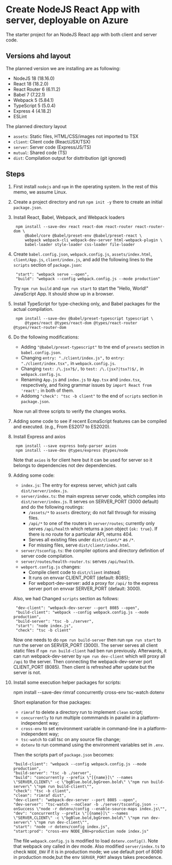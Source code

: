# Create NodeJS React App with server, deployable on Azure

The starter project for an NodeJS React app with both client and server code.

## Versions ahd layout

The planned version we are installing are as following:

- NodeJS 18 (18.16.0)
- React 18 (18.2.0)
- React Router 6 (6.11.2)
- Babel 7 (7.22.1)
- Webpack 5 (5.84.1)
- TypeScript 5 (5.0.4)
- Express 4 (4.18.2)
- ESLint

The planned directory layout

- `assets`: Static files, HTML/CSS/images not imported to TSX
- `client`: Client code (React/JSX/TSX)
- `server`: Server code (Express/JS/TS)
- `mutual`: Shared code (TS)
- `dist`: Compilation output for disttribution (git ignored)

## Steps

1. First install `nodejs` and `npm` in the operating system.
   In the rest of this memo, we assume Linux.

2. Create a project directory and run `npm init -y` there to create an initial
   `package.json`.

3. Install React, Babel, Webpack, and Webpack loaders

        npm install --save-dev react react-dom react-router react-router-dom \
            @babel/core @babel/preset-env @babel/preset-react \
            webpack webpack-cli webpack-dev-server html-webpack-plugin \
            babel-loader style-loader css-loader file-loader

4. Create `babel.config.json`, `webpack.config.js`, `assets/index.html`,
  `client/App.js`, `client/index.js`, and add the following lines to
   the `scripts` section of `package.json`:

        "start": "webpack serve --open",
        "build": "webpack --config webpack.config.js --mode production"

    Try `npm run build` and `npm run start` to start the "Hello, World!"
    JavaScript App. It should show up in a browser.

5. Install TypeScript for type-checking only, and Babel packages for the
   actual compilation.

        npm install --save-dev @babel/preset-typescript typescript \
            @types/react @types/react-dom @types/react-router @types/react-router-dom

6. Do the following modifications:

    - Adding `"@babel/preset-typescript"` to tne end of `presets` section
      in `babel.config.json`.
    - Changing `entry: "./client/index.js",` to `entry: "./client/index.tsx",`
      in `webpack.config.js`.
    - Changing `test: /\.jsx?$/,` to `test: /\.(jsx?|tsx?)$/,`
      in `webpack.config.js`.
    - Renaming `App.js` and `index.js` to `App.tsx` and `index.tsx`,
      respectively, and fixing grammar issues by `import React from 'react';`
      in both of them.
    - Addomg `"check": "tsc -b client"` to the end of `scripts` section
      in `package.json`.

   Now run all three scripts to verify the changes works.

7. Adding some code to see if recent EcmaScript features can be compiled and
   executed. (e.g., From ES2017 to ES2020).

8. Install Express and axios

        npm install --save express body-parser axios
        npm install --save-dev @types/express @types/node

   Note that `axios` is for client here but it can be used for server so it
   belongs to dependencies not dev dependencies.
9. Adding some code:

    - `index.js`: The entry for express server, which just calls
      `dist/server/index.js`.
    - `server/index.ts`: the main express server code, which compiles
       into `dist/server/index.js`. It serves on SERVER_PORT (3000 default)
       and do the following routings:
       + `/assets/*` to `assets` directory; do not fall through for missing
        files.
       + `/api/*` to one of the routers in `server/routes`; currently
         only serves `/api/health` which returns a json object `{ok: true}`.
         If there is no route for a particular API, returns 404.
       + Serves all existing files under `dist/client/*` as  `/*`.
       + For missing files, serve `dist/client/index.html`.
    - `server/tsconfig.ts`: the compiler options and directory definition
      of server code compilation.
    - `server/routes/health-router.ts`: serves `/api/health`.
    - `webport.config.js` changes:
       + Compile client code to `dist/client` instead;
       + It runs on envvar CLIENT_PORT (default: 8085);
       + For webport-dev-server: add a proxy for `/api/` to the express
         server port on envvar SERVER_PORT (default: 3000).

   Also, we had Changed `scripts` section as follows:

        "dev-client": "webpack-dev-server --port 8085 --open",
        "build-client": "webpack --config webpack.config.js --mode production",
        "build-server": "tsc -b ./server",
        "start": "node index.js",
        "check": "tsc -b client"

    Now one needs to do `npm run build-server` then run `npm run start` to
    run the server on SERVER_PORT (3000). The server serves all client static
    files if `npm run build-client` had ben run previously.
    Afterwards, it can run webpack-dev-server by `npm run dev-client` which
    will proxy all `/api` to the server. Then connecting the webpack-dev-server
    port CLIENT_PORT (8085). Then client is refreshed after update but the
    server is not.

10. Install some execution helper packages for scripts:

    npm install --save-dev rimraf concurrently cross-env tsc-watch dotenv

    Short explanation for thse packages:
    - `rimraf` to delete a directory run to implement `clean` script;
    - `concurrently` to run multiple commmands in parallel in a
      platform-independent way;
    - `cross-env` to set environment variable in command-line in a
      platform-independent way;
    - `tsc-watch` to call tsc on any source file change;
    - `dotenv` to run command using the environment variables set in `.env`.

    Then the scripts part of `package.json` becomes:

        "build-client": "webpack --config webpack.config.js --mode production",
        "build-server": "tsc -b ./server",
        "build": "concurrently --prefix \"[{name}]\" --names \"SERVER,CLIENT\" -c \"bgBlue.bold,bgGreen.bold\" \"npm run build-server\" \"npm run build-client\"",
        "check": "tsc -b client",
        "clean": "rimraf dist",
        "dev-client": "webpack-dev-server --port 8085 --open",
        "dev-server": "tsc-watch --noClear -b ./server/tsconfig.json --onSuccess \"node -r dotenv/config --enable-source-maps index.js\"",
        "dev": "concurrently --prefix \"[{name}]\" --names \"SERVER,CLIENT\" -c \"bgBlue.bold,bgGreen.bold\" \"npm run dev-server\" \"npm run dev-client\"",
        "start": "node -r dotenv/config index.js",
        "start:prod": "cross-env NODE_ENV=production node index.js"

    The file `webpack.config.js` is modified to load `dotenv.config()`.
    Note that webpack ony called in dev mode. Also modified `server/index.ts`
    to check `NODE_ENV` if it is in production mode; we use default port
    of 8080 in production mode,but the env `SERVER_PORT` always takes
    precedence.

